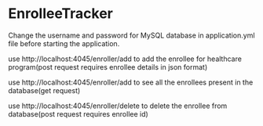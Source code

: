 # EnrolleeTracker
Change the username and password for MySQL database in application.yml file before starting the application.

use http://localhost:4045/enroller/add to add the enrollee for healthcare program(post request requires enrollee details in json format)

use http://localhost:4045/enroller/add to see all the enrollees present in the database(get request)

use http://localhost:4045/enroller/delete to delete the enrollee from database(post request requires enrollee id)

